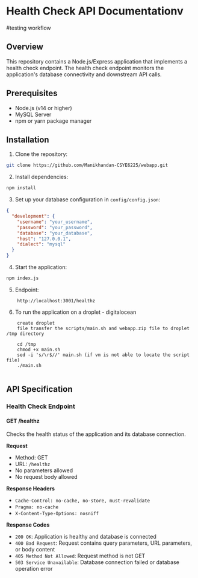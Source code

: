 # Health Check API Documentationv
#testing workflow

## Overview
This repository contains a Node.js/Express application that implements a health check endpoint. The health check endpoint monitors the application's database connectivity and downstream API calls.


## Prerequisites
- Node.js (v14 or higher)
- MySQL Server
- npm or yarn package manager

## Installation

1. Clone the repository:
```bash
git clone https://github.com/Manikhandan-CSYE6225/webapp.git
```

2. Install dependencies:
```bash
npm install
```

3. Set up your database configuration in `config/config.json`:
```json
{
  "development": {
    "username": "your_username",
    "password": "your_password",
    "database": "your_database",
    "host": "127.0.0.1",
    "dialect": "mysql"
  }
}
```

4. Start the application:
```bash
npm index.js
```

5. Endpoint:
```
    http://localhost:3001/healthz
```

6. To run the application on a droplet - digitalocean
```
    create droplet
    file transfer the scripts/main.sh and webapp.zip file to droplet /tmp directory
    
    cd /tmp
    chmod +x main.sh
    sed -i 's/\r$//' main.sh (if vm is not able to locate the script file)
    ./main.sh
    
```

## API Specification

### Health Check Endpoint

#### GET /healthz

Checks the health status of the application and its database connection.

**Request**
- Method: GET
- URL: `/healthz`
- No parameters allowed
- No request body allowed

**Response Headers**
- `Cache-Control: no-cache, no-store, must-revalidate`
- `Pragma: no-cache`
- `X-Content-Type-Options: nosniff`

**Response Codes**
- `200 OK`: Application is healthy and database is connected
- `400 Bad Request`: Request contains query parameters, URL parameters, or body content
- `405 Method Not Allowed`: Request method is not GET
- `503 Service Unavailable`: Database connection failed or database operation error

